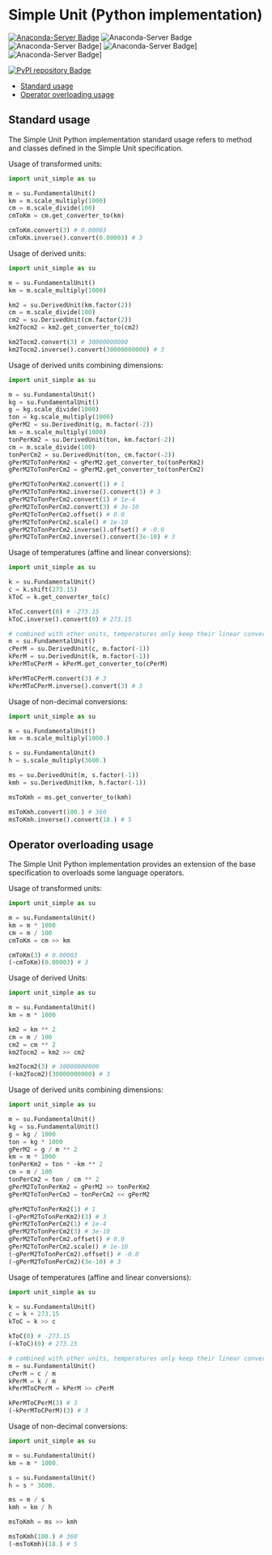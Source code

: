 # Simple Unit (Python implementation)

[![Anaconda-Server Badge](https://anaconda.org/cosmoloj/unit_simple/badges/version.svg)](https://anaconda.org/cosmoloj/unit_simple)
![Anaconda-Server Badge](https://anaconda.org/cosmoloj/unit_simple/badges/latest_release_date.svg)
![Anaconda-Server Badge](
https://anaconda.org/cosmoloj/unit_simple/badges/latest_release_relative_date.svg)]
![Anaconda-Server Badge](
https://anaconda.org/cosmoloj/unit_simple/badges/platforms.svg)]
![Anaconda-Server Badge](https://anaconda.org/cosmoloj/unit_simple/badges/license.svg)]

[![PyPI repository Badge](https://badge.fury.io/py/unit_simple.svg)](https://badge.fury.io/py/unit_simple)

* [Standard usage](#standard-usage)
* [Operator overloading usage](#operator-overloading-usage)



## Standard usage

The Simple Unit Python implementation standard usage refers to method and classes defined in the Simple Unit specification.

Usage of transformed units:

```py
import unit_simple as su

m = su.FundamentalUnit()
km = m.scale_multiply(1000)
cm = m.scale_divide(100)
cmToKm = cm.get_converter_to(km)

cmToKm.convert(3) # 0.00003
cmToKm.inverse().convert(0.00003) # 3
```

Usage of derived units:

```py
import unit_simple as su

m = su.FundamentalUnit()
km = m.scale_multiply(1000)

km2 = su.DerivedUnit(km.factor(2))
cm = m.scale_divide(100)
cm2 = su.DerivedUnit(cm.factor(2))
km2Tocm2 = km2.get_converter_to(cm2)

km2Tocm2.convert(3) # 30000000000
km2Tocm2.inverse().convert(30000000000) # 3
```

Usage of derived units combining dimensions:

```py
import unit_simple as su

m = su.FundamentalUnit()
kg = su.FundamentalUnit()
g = kg.scale_divide(1000)
ton = kg.scale_multiply(1000)
gPerM2 = su.DerivedUnit(g, m.factor(-2))
km = m.scale_multiply(1000)
tonPerKm2 = su.DerivedUnit(ton, km.factor(-2))
cm = m.scale_divide(100)
tonPerCm2 = su.DerivedUnit(ton, cm.factor(-2))
gPerM2ToTonPerKm2 = gPerM2.get_converter_to(tonPerKm2)
gPerM2ToTonPerCm2 = gPerM2.get_converter_to(tonPerCm2)

gPerM2ToTonPerKm2.convert(1) # 1
gPerM2ToTonPerKm2.inverse().convert(3) # 3
gPerM2ToTonPerCm2.convert(1) # 1e-4
gPerM2ToTonPerCm2.convert(3) # 3e-10
gPerM2ToTonPerCm2.offset() # 0.0
gPerM2ToTonPerCm2.scale() # 1e-10
gPerM2ToTonPerCm2.inverse().offset() # -0.0
gPerM2ToTonPerCm2.inverse().convert(3e-10) # 3
```

Usage of temperatures (affine and linear conversions):

```py
import unit_simple as su

k = su.FundamentalUnit()
c = k.shift(273.15)
kToC = k.get_converter_to(c)

kToC.convert(0) # -273.15
kToC.inverse().convert(0) # 273.15

# combined with other units, temperatures only keep their linear conversion part
m = su.FundamentalUnit()
cPerM = su.DerivedUnit(c, m.factor(-1))
kPerM = su.DerivedUnit(k, m.factor(-1))
kPerMToCPerM = kPerM.get_converter_to(cPerM)

kPerMToCPerM.convert(3) # 3
kPerMToCPerM.inverse().convert(3) # 3
```

Usage of non-decimal conversions:

```py
import unit_simple as su

m = su.FundamentalUnit()
km = m.scale_multiply(1000.)

s = su.FundamentalUnit()
h = s.scale_multiply(3600.)

ms = su.DerivedUnit(m, s.factor(-1))
kmh = su.DerivedUnit(km, h.factor(-1))

msToKmh = ms.get_converter_to(kmh)

msToKmh.convert(100.) # 360
msToKmh.inverse().convert(18.) # 5
```

## Operator overloading usage

The Simple Unit Python implementation provides an extension of the base specification to overloads some language operators.

Usage of transformed units:

```py
import unit_simple as su

m = su.FundamentalUnit()
km = m * 1000
cm = m / 100
cmToKm = cm >> km

cmToKm(3) # 0.00003
(~cmToKm)(0.00003) # 3
```

Usage of derived Units:

```py
import unit_simple as su

m = su.FundamentalUnit()
km = m * 1000

km2 = km ** 2
cm = m / 100
cm2 = cm ** 2
km2Tocm2 = km2 >> cm2

km2Tocm2(3) # 30000000000
(~km2Tocm2)(30000000000) # 3
```

Usage of derived units combining dimensions:

```py
import unit_simple as su

m = su.FundamentalUnit()
kg = su.FundamentalUnit()
g = kg / 1000
ton = kg * 1000
gPerM2 = g / m ** 2
km = m * 1000
tonPerKm2 = ton * ~km ** 2
cm = m / 100
tonPerCm2 = ton / cm ** 2
gPerM2ToTonPerKm2 = gPerM2 >> tonPerKm2
gPerM2ToTonPerCm2 = tonPerCm2 << gPerM2

gPerM2ToTonPerKm2(1) # 1
(~gPerM2ToTonPerKm2)(3) # 3
gPerM2ToTonPerCm2(1) # 1e-4
gPerM2ToTonPerCm2(3) # 3e-10
gPerM2ToTonPerCm2.offset() # 0.0
gPerM2ToTonPerCm2.scale() # 1e-10
(~gPerM2ToTonPerCm2).offset() # -0.0
(~gPerM2ToTonPerCm2)(3e-10) # 3
```

Usage of temperatures (affine and linear conversions):

```py
import unit_simple as su

k = su.FundamentalUnit()
c = k + 273.15
kToC = k >> c

kToC(0) # -273.15
(~kToC)(0) # 273.15

# combined with other units, temperatures only keep their linear conversion part
m = su.FundamentalUnit()
cPerM = c / m
kPerM = k / m
kPerMToCPerM = kPerM >> cPerM

kPerMToCPerM(3) # 3
(~kPerMToCPerM)(3) # 3
```

Usage of non-decimal conversions:

```py
import unit_simple as su

m = su.FundamentalUnit()
km = m * 1000.

s = su.FundamentalUnit()
h = s * 3600.

ms = m / s
kmh = km / h

msToKmh = ms >> kmh

msToKmh(100.) # 360
(~msToKmh)(18.) # 5
```